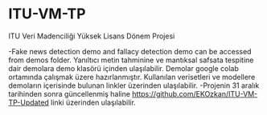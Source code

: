 # ITU-VM-TP
ITU Veri Madenciliği Yüksek Lisans Dönem Projesi

-Fake news detection demo and fallacy detection demo can be accessed from demos folder. Yanıltıcı metin tahminine ve mantıksal safsata tespitine dair demolara demo klasörü içinden ulaşılabilir. Demolar google colab ortamında çalışmak üzere hazırlanmıştır. Kullanılan verisetleri ve modellere demoların içerisinde bulunan linkler üzerinden ulaşılabilir.
-Projenin 31 aralık tarihinden sonra güncellenmiş haline https://github.com/EKOzkan/ITU-VM-TP-Updated linki üzerinden ulaşılabilir.
